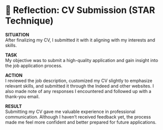 # 🌟 Reflection: CV Submission (STAR Technique)

**SITUATION**  
After finalizing my CV, I submitted it with it aligning with my interests and skills.

**TASK**  
My objective was to submit a high-quality application and gain insight into the job application process.

**ACTION**  
I reviewed the job description, customized my CV slightly to emphasize relevant skills, and submitted it through the Indeed and other websites. I also made note of any responses I encountered and followed up with a thank-you email.

**RESULT**  
Submitting my CV gave me valuable experience in professional communication. Although I haven’t received feedback yet, the process made me feel more confident and better prepared for future applications.

